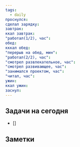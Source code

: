 ```yaml
---
tags:
  - daily
проснулся: 
сделал зарядку: 
завтрак: 
ккал завтрак: 
"работал(1/2), час": 
обед: 
кккал обед: 
"перерыв на обед, мин": 
"работал(2/2), час": 
"смотрел развлекательное, час": 
"смотрел развивающее, час": 
"занимался проектом, час": 
"читал, час": 
ужин: 
ккал ужин: 
заснул:
---
```

## Задачи на сегодня
* []
## Заметки
